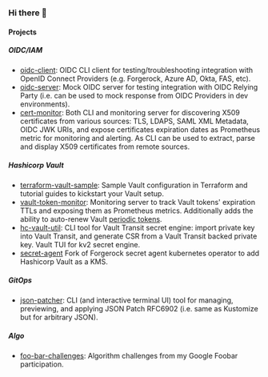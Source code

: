 ### Hi there 👋

<!--
**vdbulcke/vdbulcke** is a ✨ _special_ ✨ repository because its `README.md` (this file) appears on your GitHub profile.

Here are some ideas to get you started:

- 🔭 I’m currently working on ...
- 🌱 I’m currently learning ...
- 👯 I’m looking to collaborate on ...
- 🤔 I’m looking for help with ...
- 💬 Ask me about ...
- 📫 How to reach me: ...
- 😄 Pronouns: ...
- ⚡ Fun fact: ...
-->

#### Projects 

##### OIDC/IAM

- [oidc-client](https://github.com/vdbulcke/oidc-client-demo): OIDC CLI client for testing/troubleshooting integration with OpenID Connect Providers (e.g. Forgerock, Azure AD, Okta, FAS, etc).
- [oidc-server](https://github.com/vdbulcke/oidc-server-demo): Mock OIDC server for testing integration with OIDC Relying Party (i.e. can be used to mock response from OIDC Providers in dev environments). 
- [cert-monitor](https://github.com/vdbulcke/cert-monitor): Both CLI and monitoring server for discovering X509 certificates from various sources: TLS, LDAPS, SAML XML Metadata, OIDC JWK URIs, and expose certificates expiration dates as Prometheus metric for monitoring and alerting. As CLI can be used to extract, parse and display X509 certificates from remote sources.



##### Hashicorp Vault

- [terraform-vault-sample](https://github.com/vdbulcke/terraform-vault-sample): Sample Vault configuration in Terraform and tutorial guides to kickstart your Vault setup. 
- [vault-token-monitor](https://github.com/vdbulcke/vault-token-monitor): Monitoring server to track Vault tokens' expiration  TTLs and exposing them as Prometheus metrics. Additionally adds the ability to auto-renew Vault [periodic tokens](https://developer.hashicorp.com/vault/docs/concepts/tokens#periodic-tokens).
- [hc-vault-util](https://github.com/vdbulcke/hc-vault-util): CLI tool for Vault Transit secret engine: import private key into Vault Transit, and generate CSR from a Vault Transit backed private key. Vault TUI for kv2 secret engine.
- [secret-agent](https://github.com/vdbulcke/secret-agent/tree/feature/vault) Fork of Forgerock secret agent kubernetes operator to add Hashicorp Vault as a KMS.

##### GitOps 

- [json-patcher](https://github.com/vdbulcke/json-patcher): CLI (and interactive terminal UI) tool for managing, previewing, and applying JSON Patch RFC6902 (i.e. same as Kustomize but for arbitrary JSON).


##### Algo

- [foo-bar-challenges](https://github.com/vdbulcke/foo-bar-challenges): Algorithm challenges from my Google Foobar participation.
